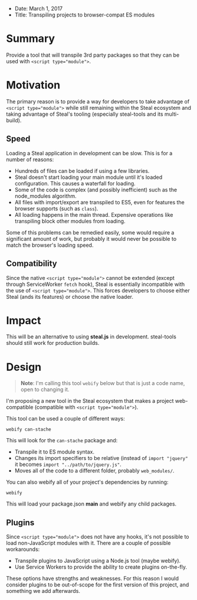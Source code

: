 * Date: March 1, 2017
* Title: Transpiling projects to browser-compat ES modules

# Summary

Provide a tool that will transpile 3rd party packages so that they can be used with `<script type="module">`.

# Motivation

The primary reason is to provide a way for developers to take advantage of `<script type="module">` while still remaining within the Steal ecosystem and taking advantage of Steal's tooling (especially steal-tools and its multi-build).

## Speed

Loading a Steal application in development can be slow. This is for a number of reasons:

* Hundreds of files can be loaded if using a few libraries.
* Steal doesn't start loading your main module until it's loaded configuration. This causes a waterfall for loading.
* Some of the code is complex (and possibly inefficient) such as the node_modules algorithm.
* All files with import/export are transpiled to ES5, even for features the browser supports (such as `class`).
* All loading happens in the main thread. Expensive operations like transpiling block other modules from loading.

Some of this problems can be remedied easily, some would require a significant amount of work, but probably it would never be possible to match the browser's loading speed.

## Compatibility

Since the native `<script type="module">` cannot be extended (except through ServiceWorker `fetch` hook), Steal is essentially incompatible with the use of `<script type="module">`. This forces developers to choose either Steal (ands its features) or choose the native loader.

# Impact

This will be an alternative to using **steal.js** in development. steal-tools should still work for production builds.

# Design

> **Note**: I'm calling this tool `webify` below but that is just a code name, open to changing it.

I'm proposing a new tool in the Steal ecosystem that makes a project web-compatible (compatible with `<script type="module">`).

This tool can be used a couple of different ways:

```shell
webify can-stache
```

This will look for the `can-stache` package and:

* Transpile it to ES module syntax.
* Changes its import specifiers to be relative (instead of `import "jquery"` it becomes `import "../path/to/jquery.js"`.
* Moves all of the code to a different folder, probably `web_modules/`.

You can also webify all of your project's dependencies by running:

```shell
webify
```

This will load your package.json **main** and webify any child packages.

## Plugins

Since `<script type="module">` does not have any hooks, it's not possible to load non-JavaScript modules with it. There are a couple of possible workarounds:

* Transpile plugins to JavaScript using a Node.js tool (maybe webify).
* Use Service Workers to provide the ability to create plugins on-the-fly.

These options have strengths and weaknesses. For this reason I would consider plugins to be out-of-scope for the first version of this project, and something we add afterwards.
